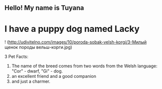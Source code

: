 ## Hello! My name is Tuyana

# I have a puppy dog named Lacky

! <So cute>(http://udivitelno.com/images/10/poroda-sobak-velsh-korgi/3-Милый щенок породы вельш-корги.jpg)


3 Pet Facts:
1. The name of the breed comes from two words from the Welsh language: "Cor" - dwarf, "Gi" - dog.
2. an excellent friend and a good companion
3. and just a charmer.
